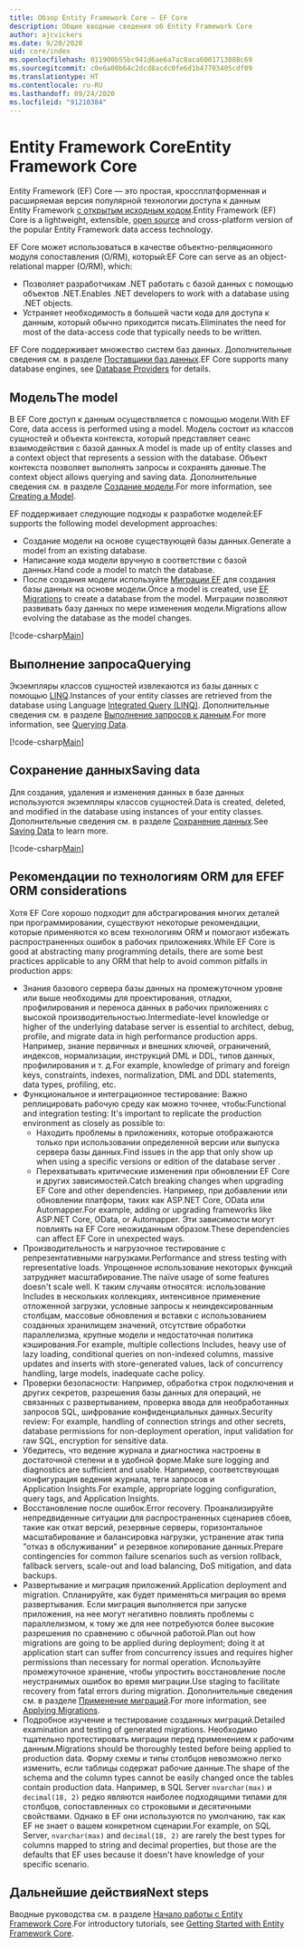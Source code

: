 ```yaml
---
title: Обзор Entity Framework Core — EF Core
description: Общие вводные сведения об Entity Framework Core
author: ajcvickers
ms.date: 9/20/2020
uid: core/index
ms.openlocfilehash: 011900b55bc941d6ae6a7ac8aca6001713088c69
ms.sourcegitcommit: c0e6a00b64c2dcd8acdc0fe6d1b47703405cdf09
ms.translationtype: HT
ms.contentlocale: ru-RU
ms.lasthandoff: 09/24/2020
ms.locfileid: "91210384"
---
```

# <a name="entity-framework-core"></a><span data-ttu-id="a44bd-103">Entity Framework Core</span><span class="sxs-lookup"><span data-stu-id="a44bd-103">Entity Framework Core</span></span>

<span data-ttu-id="a44bd-104">Entity Framework (EF) Core — это простая, кроссплатформенная и расширяемая версия популярной технологии доступа к данным Entity Framework [с открытым исходным кодом](https://github.com/aspnet/EntityFrameworkCore).</span><span class="sxs-lookup"><span data-stu-id="a44bd-104">Entity Framework (EF) Core is a lightweight, extensible, [open source](https://github.com/aspnet/EntityFrameworkCore) and cross-platform version of the popular Entity Framework data access technology.</span></span>

<span data-ttu-id="a44bd-105">EF Core может использоваться в качестве объектно-реляционного модуля сопоставления (O/RM), который:</span><span class="sxs-lookup"><span data-stu-id="a44bd-105">EF Core can serve as an object-relational mapper (O/RM), which:</span></span>

* <span data-ttu-id="a44bd-106">Позволяет разработчикам .NET работать с базой данных с помощью объектов .NET.</span><span class="sxs-lookup"><span data-stu-id="a44bd-106">Enables .NET developers to work with a database using .NET objects.</span></span>
* <span data-ttu-id="a44bd-107">Устраняет необходимость в большей части кода для доступа к данным, который обычно приходится писать.</span><span class="sxs-lookup"><span data-stu-id="a44bd-107">Eliminates the need for most of the data-access code that typically needs to be written.</span></span>

<span data-ttu-id="a44bd-108">EF Core поддерживает множество систем баз данных. Дополнительные сведения см. в разделе [Поставщики баз данных](xref:core/providers/index).</span><span class="sxs-lookup"><span data-stu-id="a44bd-108">EF Core supports many database engines, see [Database Providers](xref:core/providers/index) for details.</span></span>

## <a name="the-model"></a><span data-ttu-id="a44bd-109">Модель</span><span class="sxs-lookup"><span data-stu-id="a44bd-109">The model</span></span>

<span data-ttu-id="a44bd-110">В EF Core доступ к данным осуществляется с помощью модели.</span><span class="sxs-lookup"><span data-stu-id="a44bd-110">With EF Core, data access is performed using a model.</span></span> <span data-ttu-id="a44bd-111">Модель состоит из классов сущностей и объекта контекста, который представляет сеанс взаимодействия с базой данных.</span><span class="sxs-lookup"><span data-stu-id="a44bd-111">A model is made up of entity classes and a context object that represents a session with the database.</span></span> <span data-ttu-id="a44bd-112">Объект контекста позволяет выполнять запросы и сохранять данные.</span><span class="sxs-lookup"><span data-stu-id="a44bd-112">The context object allows querying and saving data.</span></span> <span data-ttu-id="a44bd-113">Дополнительные сведения см. в разделе [Создание модели](xref:core/modeling/index).</span><span class="sxs-lookup"><span data-stu-id="a44bd-113">For more information, see [Creating a Model](xref:core/modeling/index).</span></span>

<span data-ttu-id="a44bd-114">EF поддерживает следующие подходы к разработке моделей:</span><span class="sxs-lookup"><span data-stu-id="a44bd-114">EF supports the following model development approaches:</span></span>

* <span data-ttu-id="a44bd-115">Создание модели на основе существующей базы данных.</span><span class="sxs-lookup"><span data-stu-id="a44bd-115">Generate a model from an existing database.</span></span>
* <span data-ttu-id="a44bd-116">Написание кода модели вручную в соответствии с базой данных.</span><span class="sxs-lookup"><span data-stu-id="a44bd-116">Hand code a model to match the database.</span></span>
* <span data-ttu-id="a44bd-117">После создания модели используйте [Миграции EF](xref:core/managing-schemas/migrations/index) для создания базы данных на основе модели.</span><span class="sxs-lookup"><span data-stu-id="a44bd-117">Once a model is created, use [EF Migrations](xref:core/managing-schemas/migrations/index) to create a database from the model.</span></span> <span data-ttu-id="a44bd-118">Миграции позволяют развивать базу данных по мере изменения модели.</span><span class="sxs-lookup"><span data-stu-id="a44bd-118">Migrations allow evolving the database as the model changes.</span></span>

[!code-csharp[Main](../../samples/core/Intro/Model.cs)]

## <a name="querying"></a><span data-ttu-id="a44bd-119">Выполнение запроса</span><span class="sxs-lookup"><span data-stu-id="a44bd-119">Querying</span></span>

<span data-ttu-id="a44bd-120">Экземпляры классов сущностей извлекаются из базы данных с помощью [LINQ](/dotnet/csharp/programming-guide/concepts/linq/).</span><span class="sxs-lookup"><span data-stu-id="a44bd-120">Instances of your entity classes are retrieved from the database using Language [Integrated Query (LINQ)](/dotnet/csharp/programming-guide/concepts/linq/).</span></span> <span data-ttu-id="a44bd-121">Дополнительные сведения см. в разделе [Выполнение запросов к данным](xref:core/querying/index).</span><span class="sxs-lookup"><span data-stu-id="a44bd-121">For more information, see [Querying Data](xref:core/querying/index).</span></span>

[!code-csharp[Main](../../samples/core/Intro/Program.cs#Querying)]

## <a name="saving-data"></a><span data-ttu-id="a44bd-122">Сохранение данных</span><span class="sxs-lookup"><span data-stu-id="a44bd-122">Saving data</span></span>

<span data-ttu-id="a44bd-123">Для создания, удаления и изменения данных в базе данных используются экземпляры классов сущностей.</span><span class="sxs-lookup"><span data-stu-id="a44bd-123">Data is created, deleted, and modified in the database using instances of your entity classes.</span></span> <span data-ttu-id="a44bd-124">Дополнительные сведения см. в разделе [Сохранение данных](xref:core/saving/index).</span><span class="sxs-lookup"><span data-stu-id="a44bd-124">See [Saving Data](xref:core/saving/index) to learn more.</span></span>

[!code-csharp[Main](../../samples/core/Intro/Program.cs#SavingData)]

## <a name="ef-orm-considerations"></a><span data-ttu-id="a44bd-125">Рекомендации по технологиям ORM для EF</span><span class="sxs-lookup"><span data-stu-id="a44bd-125">EF ORM considerations</span></span>

<span data-ttu-id="a44bd-126">Хотя EF Core хорошо подходит для абстрагирования многих деталей при программировании, существуют некоторые рекомендации, которые применяются ко всем технологиям ORM и помогают избежать распространенных ошибок в рабочих приложениях.</span><span class="sxs-lookup"><span data-stu-id="a44bd-126">While EF Core is good at abstracting many programming details, there are some best practices applicable to any ORM that help to avoid common pitfalls in production apps:</span></span>

 - <span data-ttu-id="a44bd-127">Знания базового сервера базы данных на промежуточном уровне или выше необходимы для проектирования, отладки, профилирования и переноса данных в рабочих приложениях с высокой производительностью.</span><span class="sxs-lookup"><span data-stu-id="a44bd-127">Intermediate-level knowledge or higher of the underlying database server is essential to architect, debug, profile, and migrate data in high performance production apps.</span></span> <span data-ttu-id="a44bd-128">Например, знание первичных и внешних ключей, ограничений, индексов, нормализации, инструкций DML и DDL, типов данных, профилирования и т. д.</span><span class="sxs-lookup"><span data-stu-id="a44bd-128">For example, knowledge of primary and foreign keys, constraints, indexes, normalization, DML and DDL statements, data types, profiling, etc.</span></span>
- <span data-ttu-id="a44bd-129">Функциональное и интеграционное тестирование:  Важно реплицировать рабочую среду как можно точнее, чтобы:</span><span class="sxs-lookup"><span data-stu-id="a44bd-129">Functional and integration testing:  It's important to replicate the production environment as closely as possible to:</span></span>
  - <span data-ttu-id="a44bd-130">Находить проблемы в приложениях, которые отображаются только при использовании определенной версии или выпуска сервера базы данных.</span><span class="sxs-lookup"><span data-stu-id="a44bd-130">Find issues in the app that only show up when using a specific versions or edition of the database server .</span></span>
  - <span data-ttu-id="a44bd-131">Перехватывать критические изменения при обновлении EF Core и других зависимостей.</span><span class="sxs-lookup"><span data-stu-id="a44bd-131">Catch breaking changes when upgrading EF Core and other dependencies.</span></span> <span data-ttu-id="a44bd-132">Например, при добавлении или обновлении платформ, таких как ASP.NET Core, OData или Automapper.</span><span class="sxs-lookup"><span data-stu-id="a44bd-132">For example, adding or upgrading frameworks like ASP.NET Core, OData, or Automapper.</span></span> <span data-ttu-id="a44bd-133">Эти зависимости могут повлиять на EF Core неожиданным образом.</span><span class="sxs-lookup"><span data-stu-id="a44bd-133">These dependencies can affect EF Core in unexpected ways.</span></span>
- <span data-ttu-id="a44bd-134">Производительность и нагрузочное тестирование с репрезентативными нагрузками.</span><span class="sxs-lookup"><span data-stu-id="a44bd-134">Performance and stress testing with representative loads.</span></span> <span data-ttu-id="a44bd-135">Упрощенное использование некоторых функций затрудняет масштабирование.</span><span class="sxs-lookup"><span data-stu-id="a44bd-135">The naïve usage of some features doesn't scale well.</span></span> <span data-ttu-id="a44bd-136">К таким случаям относятся: использование Includes в нескольких коллекциях, интенсивное применение отложенной загрузки, условные запросы к неиндексированным столбцам, массовые обновления и вставки с использованием созданных хранилищем значений, отсутствие обработки параллелизма, крупные модели и недостаточная политика кэширования.</span><span class="sxs-lookup"><span data-stu-id="a44bd-136">For example, multiple collections Includes, heavy use of lazy loading, conditional queries on non-indexed columns, massive updates and inserts with store-generated values, lack of concurrency handling, large models, inadequate cache policy.</span></span>
- <span data-ttu-id="a44bd-137">Проверки безопасности: Например, обработка строк подключения и других секретов, разрешения базы данных для операций, не связанных с развертыванием, проверка ввода для необработанных запросов SQL, шифрование конфиденциальных данных.</span><span class="sxs-lookup"><span data-stu-id="a44bd-137">Security review: For example, handling of connection strings and other secrets, database permissions for non-deployment operation, input validation for raw SQL, encryption for sensitive data.</span></span>
- <span data-ttu-id="a44bd-138">Убедитесь, что ведение журнала и диагностика настроены в достаточной степени и в удобной форме.</span><span class="sxs-lookup"><span data-stu-id="a44bd-138">Make sure logging and diagnostics are sufficient and usable.</span></span> <span data-ttu-id="a44bd-139">Например, соответствующая конфигурация ведения журнала, теги запросов и Application Insights.</span><span class="sxs-lookup"><span data-stu-id="a44bd-139">For example, appropriate logging configuration, query tags, and Application Insights.</span></span>
- <span data-ttu-id="a44bd-140">Восстановление после ошибок.</span><span class="sxs-lookup"><span data-stu-id="a44bd-140">Error recovery.</span></span> <span data-ttu-id="a44bd-141">Проанализируйте непредвиденные ситуации для распространенных сценариев сбоев, такие как откат версий, резервные серверы, горизонтальное масштабирование и балансировка нагрузки, устранение атак типа "отказ в обслуживании" и резервное копирование данных.</span><span class="sxs-lookup"><span data-stu-id="a44bd-141">Prepare contingencies for common failure scenarios such as version rollback, fallback servers, scale-out and load balancing, DoS mitigation, and data backups.</span></span>
- <span data-ttu-id="a44bd-142">Развертывание и миграция приложений.</span><span class="sxs-lookup"><span data-stu-id="a44bd-142">Application deployment and migration.</span></span> <span data-ttu-id="a44bd-143">Спланируйте, как будет применяться миграция во время развертывания. Если миграция выполняется при запуске приложения, на нее могут негативно повлиять проблемы с параллелизмом, к тому же для нее потребуются более высокие разрешения по сравнению с обычной работой.</span><span class="sxs-lookup"><span data-stu-id="a44bd-143">Plan out how migrations are going to be applied during deployment; doing it at application start can suffer from concurrency issues and requires higher permissions than necessary for normal operation.</span></span> <span data-ttu-id="a44bd-144">Используйте промежуточное хранение, чтобы упростить восстановление после неустранимых ошибок во время миграции.</span><span class="sxs-lookup"><span data-stu-id="a44bd-144">Use staging to facilitate recovery from fatal errors during migration.</span></span> <span data-ttu-id="a44bd-145">Дополнительные сведения см. в разделе [Применение миграций](xref:core/managing-schemas/migrations/applying).</span><span class="sxs-lookup"><span data-stu-id="a44bd-145">For more information, see [Applying Migrations](xref:core/managing-schemas/migrations/applying).</span></span>
- <span data-ttu-id="a44bd-146">Подробное изучение и тестирование созданных миграций.</span><span class="sxs-lookup"><span data-stu-id="a44bd-146">Detailed examination and testing of generated migrations.</span></span> <span data-ttu-id="a44bd-147">Необходимо тщательно протестировать миграции перед применением к рабочим данным.</span><span class="sxs-lookup"><span data-stu-id="a44bd-147">Migrations should be thoroughly tested before being applied to production data.</span></span> <span data-ttu-id="a44bd-148">Форму схемы и типы столбцов невозможно легко изменить, если таблицы содержат рабочие данные.</span><span class="sxs-lookup"><span data-stu-id="a44bd-148">The shape of the schema and the column types cannot be easily changed once the tables contain production data.</span></span> <span data-ttu-id="a44bd-149">Например, в SQL Server `nvarchar(max)` и `decimal(18, 2)` редко являются наиболее подходящими типами для столбцов, сопоставленных со строковыми и десятичными свойствами. Однако в EF они используются по умолчанию, так как EF не знает о вашем конкретном сценарии.</span><span class="sxs-lookup"><span data-stu-id="a44bd-149">For example, on SQL Server, `nvarchar(max)` and `decimal(18, 2)` are rarely the best types for columns mapped to string and decimal properties, but those are the defaults that EF uses because it doesn't have knowledge of your specific scenario.</span></span>

## <a name="next-steps"></a><span data-ttu-id="a44bd-150">Дальнейшие действия</span><span class="sxs-lookup"><span data-stu-id="a44bd-150">Next steps</span></span>

<span data-ttu-id="a44bd-151">Вводные руководства см. в разделе [Начало работы с Entity Framework Core](xref:core/get-started/index).</span><span class="sxs-lookup"><span data-stu-id="a44bd-151">For introductory tutorials, see [Getting Started with Entity Framework Core](xref:core/get-started/index).</span></span>
